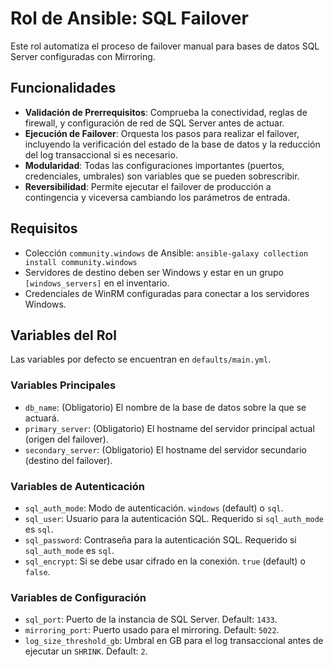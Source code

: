 # Rol de Ansible: SQL Failover

Este rol automatiza el proceso de failover manual para bases de datos SQL Server configuradas con Mirroring.

## Funcionalidades

- **Validación de Prerrequisitos**: Comprueba la conectividad, reglas de firewall, y configuración de red de SQL Server antes de actuar.
- **Ejecución de Failover**: Orquesta los pasos para realizar el failover, incluyendo la verificación del estado de la base de datos y la reducción del log transaccional si es necesario.
- **Modularidad**: Todas las configuraciones importantes (puertos, credenciales, umbrales) son variables que se pueden sobrescribir.
- **Reversibilidad**: Permite ejecutar el failover de producción a contingencia y viceversa cambiando los parámetros de entrada.

## Requisitos

- Colección `community.windows` de Ansible: `ansible-galaxy collection install community.windows`
- Servidores de destino deben ser Windows y estar en un grupo `[windows_servers]` en el inventario.
- Credenciales de WinRM configuradas para conectar a los servidores Windows.

## Variables del Rol

Las variables por defecto se encuentran en `defaults/main.yml`.

### Variables Principales

- `db_name`: (Obligatorio) El nombre de la base de datos sobre la que se actuará.
- `primary_server`: (Obligatorio) El hostname del servidor principal actual (origen del failover).
- `secondary_server`: (Obligatorio) El hostname del servidor secundario (destino del failover).

### Variables de Autenticación

- `sql_auth_mode`: Modo de autenticación. `windows` (default) o `sql`.
- `sql_user`: Usuario para la autenticación SQL. Requerido si `sql_auth_mode` es `sql`.
- `sql_password`: Contraseña para la autenticación SQL. Requerido si `sql_auth_mode` es `sql`.
- `sql_encrypt`: Si se debe usar cifrado en la conexión. `true` (default) o `false`.

### Variables de Configuración

- `sql_port`: Puerto de la instancia de SQL Server. Default: `1433`.
- `mirroring_port`: Puerto usado para el mirroring. Default: `5022`.
- `log_size_threshold_gb`: Umbral en GB para el log transaccional antes de ejecutar un `SHRINK`. Default: `2`.